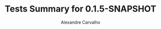 ---
title: Tests Summary for 0.1.5-SNAPSHOT
author: Alexandre Carvalho
menu_title: 0.1.5-SNAPSHOT
category: surefire_reports
layout: iframe
iframe_url: /docs/0.1.5-SNAPSHOT/site/surefire-report.html
order: 3
---
